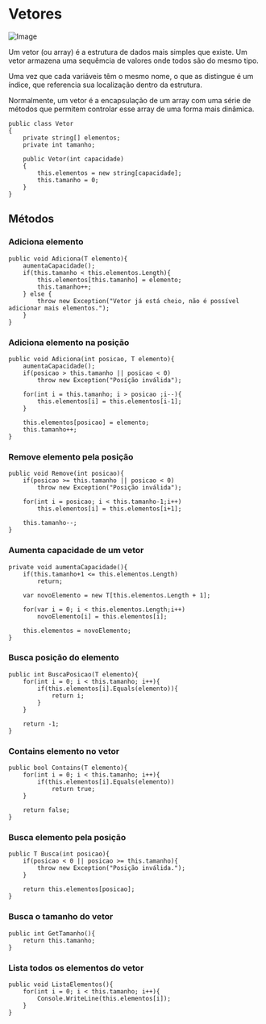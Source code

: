 # Vetores
![Image](https://github.com/user-attachments/assets/9a927749-7b86-405d-b34e-bf55f1a1d713)
<p>Um vetor (ou array) é a estrutura de dados mais simples que existe. 
Um vetor armazena uma sequêmcia de valores onde todos são do mesmo tipo.</p>
<p>Uma vez que cada variáveis têm o mesmo nome, o que as distingue é um índice, que referencia sua localização dentro da estrutura.</p>
<p>Normalmente, um vetor é a encapsulação de um array com uma série de métodos que permitem controlar esse array de uma forma mais dinâmica.</p>


```
public class Vetor
{
    private string[] elementos;
    private int tamanho;

    public Vetor(int capacidade)
    {
        this.elementos = new string[capacidade];
        this.tamanho = 0;
    }
}
```

## Métodos

### Adiciona elemento
```
public void Adiciona(T elemento){
    aumentaCapacidade();
    if(this.tamanho < this.elementos.Length){
        this.elementos[this.tamanho] = elemento;
        this.tamanho++;
    } else {
        throw new Exception("Vetor já está cheio, não é possível adicionar mais elementos.");
    }
}
```

### Adiciona elemento na posição
```
public void Adiciona(int posicao, T elemento){
    aumentaCapacidade();
    if(posicao > this.tamanho || posicao < 0)
        throw new Exception("Posíção inválida");

    for(int i = this.tamanho; i > posicao ;i--){
        this.elementos[i] = this.elementos[i-1];
    }

    this.elementos[posicao] = elemento;
    this.tamanho++;
}
```

### Remove elemento pela posição
```
public void Remove(int posicao){
    if(posicao >= this.tamanho || posicao < 0)
        throw new Exception("Posição inválida");

    for(int i = posicao; i < this.tamanho-1;i++)
        this.elementos[i] = this.elementos[i+1];

    this.tamanho--;
}
```

### Aumenta capacidade de um vetor
```
private void aumentaCapacidade(){
    if(this.tamanho+1 <= this.elementos.Length)
        return;

    var novoElemento = new T[this.elementos.Length + 1];

    for(var i = 0; i < this.elementos.Length;i++)
        novoElemento[i] = this.elementos[i];

    this.elementos = novoElemento;
}
```

### Busca posição do elemento
```
public int BuscaPosicao(T elemento){
    for(int i = 0; i < this.tamanho; i++){
        if(this.elementos[i].Equals(elemento)){
            return i;
        }
    }

    return -1;
}
```

### Contains elemento no vetor
```
public bool Contains(T elemento){
    for(int i = 0; i < this.tamanho; i++){
        if(this.elementos[i].Equals(elemento))
            return true;
    }

    return false;
}
```

### Busca elemento pela posição
```
public T Busca(int posicao){
    if(posicao < 0 || posicao >= this.tamanho){
        throw new Exception("Posição inválida.");
    }

    return this.elementos[posicao];
}
```

### Busca o tamanho do vetor
```
public int GetTamanho(){
    return this.tamanho;
}
```

### Lista todos os elementos do vetor
```
public void ListaElementos(){
    for(int i = 0; i < this.tamanho; i++){
        Console.WriteLine(this.elementos[i]);
    }
}
```
